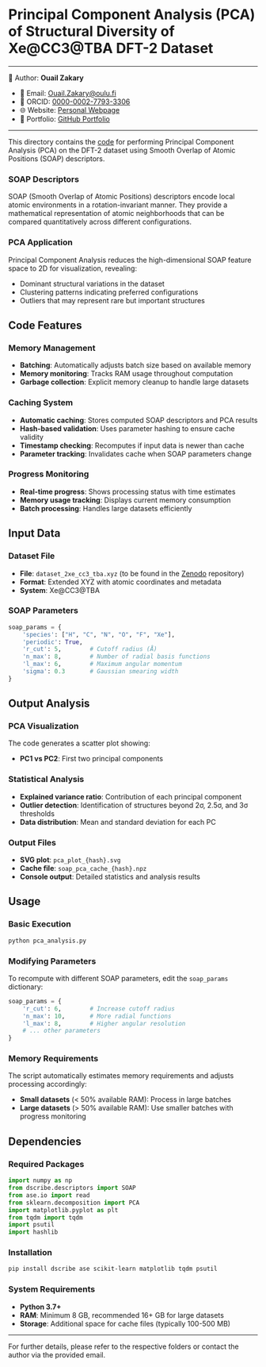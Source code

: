 # Principal Component Analysis (PCA) of Structural Diversity of Xe@CC3@TBA DFT-2 Dataset

---
📄 Author: **Ouail Zakary**  
- 📧 Email: [Ouail.Zakary@oulu.fi](mailto:Ouail.Zakary@oulu.fi)  
- 🔗 ORCID: [0000-0002-7793-3306](https://orcid.org/0000-0002-7793-3306)  
- 🌐 Website: [Personal Webpage](https://cc.oulu.fi/~nmrwww/members/Ouail_Zakary.html)  
- 📁 Portfolio: [GitHub Portfolio](https://ozakary.github.io/)
---

This directory contains the [code](./pca_analysis.py) for performing Principal Component Analysis (PCA) on the DFT-2 dataset using Smooth Overlap of Atomic Positions (SOAP) descriptors.

### SOAP Descriptors
SOAP (Smooth Overlap of Atomic Positions) descriptors encode local atomic environments in a rotation-invariant manner. They provide a mathematical representation of atomic neighborhoods that can be compared quantitatively across different configurations.

### PCA Application
Principal Component Analysis reduces the high-dimensional SOAP feature space to 2D for visualization, revealing:
- Dominant structural variations in the dataset
- Clustering patterns indicating preferred configurations
- Outliers that may represent rare but important structures

## Code Features

### Memory Management
- **Batching**: Automatically adjusts batch size based on available memory
- **Memory monitoring**: Tracks RAM usage throughout computation
- **Garbage collection**: Explicit memory cleanup to handle large datasets

### Caching System
- **Automatic caching**: Stores computed SOAP descriptors and PCA results
- **Hash-based validation**: Uses parameter hashing to ensure cache validity
- **Timestamp checking**: Recomputes if input data is newer than cache
- **Parameter tracking**: Invalidates cache when SOAP parameters change

### Progress Monitoring
- **Real-time progress**: Shows processing status with time estimates
- **Memory usage tracking**: Displays current memory consumption
- **Batch processing**: Handles large datasets efficiently

## Input Data

### Dataset File
- **File**: `dataset_2xe_cc3_tba.xyz` (to be found in the [Zenodo](./) repository)
- **Format**: Extended XYZ with atomic coordinates and metadata
- **System**: Xe@CC3@TBA

### SOAP Parameters
```python
soap_params = {
    'species': ["H", "C", "N", "O", "F", "Xe"],
    'periodic': True,
    'r_cut': 5,        # Cutoff radius (Å)
    'n_max': 8,        # Number of radial basis functions
    'l_max': 6,        # Maximum angular momentum
    'sigma': 0.3       # Gaussian smearing width
}
```

## Output Analysis

### PCA Visualization
The code generates a scatter plot showing:
- **PC1 vs PC2**: First two principal components

### Statistical Analysis
- **Explained variance ratio**: Contribution of each principal component
- **Outlier detection**: Identification of structures beyond 2σ, 2.5σ, and 3σ thresholds
- **Data distribution**: Mean and standard deviation for each PC

### Output Files
- **SVG plot**: `pca_plot_{hash}.svg`
- **Cache file**: `soap_pca_cache_{hash}.npz`
- **Console output**: Detailed statistics and analysis results

## Usage

### Basic Execution
```bash
python pca_analysis.py
```

### Modifying Parameters
To recompute with different SOAP parameters, edit the `soap_params` dictionary:
```python
soap_params = {
    'r_cut': 6,        # Increase cutoff radius
    'n_max': 10,       # More radial functions
    'l_max': 8,        # Higher angular resolution
    # ... other parameters
}
```

### Memory Requirements
The script automatically estimates memory requirements and adjusts processing accordingly:
- **Small datasets** (< 50% available RAM): Process in large batches
- **Large datasets** (> 50% available RAM): Use smaller batches with progress monitoring

## Dependencies

### Required Packages
```python
import numpy as np
from dscribe.descriptors import SOAP
from ase.io import read
from sklearn.decomposition import PCA
import matplotlib.pyplot as plt
from tqdm import tqdm
import psutil
import hashlib
```

### Installation
```bash
pip install dscribe ase scikit-learn matplotlib tqdm psutil
```

### System Requirements
- **Python 3.7+**
- **RAM**: Minimum 8 GB, recommended 16+ GB for large datasets
- **Storage**: Additional space for cache files (typically 100-500 MB)

---

For further details, please refer to the respective folders or contact the author via the provided email.
